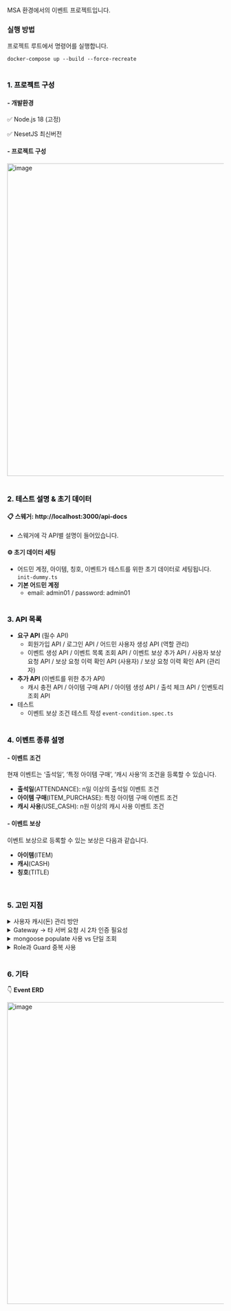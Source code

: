 MSA 환경에서의 이벤트 프로젝트입니다.
<br>
### 실행 방법

프로젝트 루트에서 명령어를 실행합니다.

`docker-compose up --build --force-recreate`
<br><br>

### <mark style='background-color: #f6f8fa'>1. 프로젝트 구성</mark>

#### - 개발환경

✅ Node.js 18 (고정)

✅ NesetJS 최신버전

#### - 프로젝트 구성
<img width="725" alt="image" src="https://github.com/user-attachments/assets/5fa4ff52-2278-4a4a-b250-64b2646ca91f" />
<br><br>

### <mark style='background-color: #f6f8fa'>2. 테스트 설명 & 초기 데이터</mark>

#### 📋 스웨거: http://localhost:3000/api-docs

- 스웨거에 각 API별 설명이 들어있습니다.

#### ⚙️ 초기 데이터 세팅

- 어드민 계정, 아이템, 칭호, 이벤트가 테스트를 위한 초기 데이터로 세팅됩니다. `init-dummy.ts`
- **기본 어드민 계정**
    - email: admin01 / password: admin01
<br><br>
### <mark style='background-color: #f6f8fa'>3. API 목록</mark>

- **요구 API** (필수 API)
    - 회원가입 API / 로그인 API / 어드민 사용자 생성 API (역할 관리)
    - 이벤트 생성 API / 이벤트 목록 조회 API / 이벤트 보상 추가 API / 사용자 보상 요청 API / 보상 요청 이력 확인 API (사용자) / 보상 요청 이력 확인 API (관리자)
- **추가 API** (이벤트를 위한 추가 API)
    - 캐시 충전 API / 아이템 구매 API / 아이템 생성 API / 출석 체크 API / 인벤토리 조회 API
- 테스트
    - 이벤트 보상 조건 테스트 작성 `event-condition.spec.ts`
<br><br>
### <mark style='background-color: #f6f8fa'>4. 이벤트 종류 설명</mark>
#### - 이벤트 조건
현재 이벤트는 ‘출석일’, ‘특정 아이템 구매’, ‘캐시 사용’의 조건을 등록할 수 있습니다.
- **출석일**(ATTENDANCE): n일 이상의 출석일 이벤트 조건
- **아이템 구매**(ITEM_PURCHASE): 특정 아이템 구매 이벤트 조건
- **캐시 사용**(USE_CASH): n원 이상의 캐시 사용 이벤트 조건

#### - 이벤트 보상

이벤트 보상으로 등록할 수 있는 보상은 다음과 같습니다.
- **아이템**(ITEM)
- **캐시**(CASH)
- **칭호**(TITLE)
<br>

### <mark style='background-color: #f6f8fa'>5. 고민 지점</mark>
<details>
<summary>사용자 캐시(돈) 관리 방안</summary>

  둘이 동작이 함께 일어나야함. repository단에서 묶어도 
  
</details>

<details>
<summary>Gateway → 타 서버 요청 시 2차 인증 필요성</summary>

</details>

<details>
<summary>mongoose populate 사용 vs 단일 조회</summary>

</details>

<details>
<summary>Role과 Guard 중복 사용</summary>

```tsx
@UseGuards(JwtAuthGuard, RolesGuard)
@Roles('admin')
@Get('test')
getTest() {
return 'test';
    }
```

</details>
<br>

### <mark style='background-color: #f6f8fa'>6. 기타</mark>

👇 **Event ERD**

<img width="700" alt="image" src="https://github.com/user-attachments/assets/841f089d-f906-4f7e-a9ea-2ce371d83712" />
